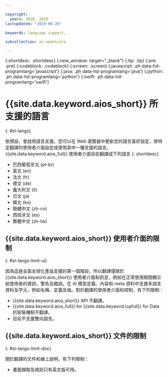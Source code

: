 ```yaml
---

copyright:
  years: 2018, 2019
lastupdated: "2019-06-28"

keywords: language support, 

subcollection: ai-openscale

---
```


{:shortdesc: .shortdesc}
{:new_window: target="_blank"}
{:tip: .tip}
{:pre: .pre}
{:codeblock: .codeblock}
{:screen: .screen}
{:javascript: .ph data-hd-programlang='javascript'}
{:java: .ph data-hd-programlang='java'}
{:python: .ph data-hd-programlang='python'}
{:swift: .ph data-hd-programlang='swift'}

# {{site.data.keyword.aios_short}} 所支援的語言
{: #sl-langs}

依預設，會啟用語言支援。您可以在 Web 瀏覽器中更新您的語言喜好設定，將特定翻譯的使用者介面設定成使用其中一種支援的語言。{{site.data.keyword.aios_full}} 使用者介面目前翻譯成下列語言
{: shortdesc}

- 巴西葡萄牙文 (pt-br)
- 英文 (en)
- 法文 (fr)
- 德文 (de)
- 義大利文 (it)
- 日文 (ja)
- 韓文 (ko)
- 簡體中文 (zh-cn)
- 西班牙文 (es)
- 繁體中文 (zh-tw)

## {{site.data.keyword.aios_short}} 使用者介面的限制
{: #sl-langs-limit-ui}

因為這是全面全球化產品支援的第一個階段，所以翻譯僅限於 {{site.data.keyword.aios_short}} 使用者介面和訊息，例如在正常使用期間顯示給使用者的資訊、警告及錯誤。在 AI 模型定義、內容和 meta 資料中支援多語言資料及字元，例如名稱、定義及值。對於翻譯的使用者介面和控制，有下列限制：

- {{site.data.keyword.aios_short}} API 不翻譯。
- {{site.data.keyword.aios_full}} for {{site.data.keyword.icpfull}} for Data 的安裝機制不翻譯。
- 目前不支援雙向語言。

## {{site.data.keyword.aios_short}} 文件的限制
{: #sl-langs-limit-doc}

關於翻譯的文件和線上說明，有下列限制：

- 畫面擷取及視訊只有英文版可用。


